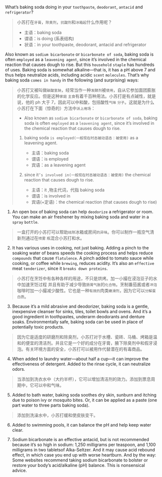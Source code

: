 What’s baking soda doing in your `toothpaste`, `deodorant`, `antacid` and `refrigerator`?

> 小苏打在`牙膏`，`除臭剂`，`抗酸剂`和`冰箱起`什么作用呢？
>
> - 主语：baking soda
> - 谓语：is doing (系表结构)
> - 状语：in your toothpaste, deodorant, antacid and refrigerator

Also known as `sodium bicarbonate` or `bicarbonate of soda`, baking soda is often `employed` as a `leavening agent`, since it’s involved in the chemical reaction that causes dough to rise. But this `household` `staple` has hundreds of uses. Baking soda is somewhat alkaline—that is, it has a pH above 7 and thus helps neutralize acids, including acidic `scent` `molecules`. That’s why baking soda `comes in handy` in the following (and surprising) ways:

> 小苏打又被叫做`碳酸氢钠`，经常当作一种`发酵剂`被`使用`，自从它参加面团膨胀的化学反应。但是这种`家庭` `主食`有着千百种用法。小苏打是有点碱性，就是说，他的 ph 大于 7，因此可以中和酸，包括酸性`气味` `分子`。这就是为什么小苏打在下面（惊奇的）方法中`派上用场`：
>
> - Also known as `sodium bicarbonate` or `bicarbonate of soda`, baking soda is often `employed` as a `leavening agent`, since it’s involved in the chemical reaction that causes dough to rise.
>
> 1. baking soda `is employed(一般现在时态被动语态：被使用)` as a leavening agent.
>
>    - 主语：baking soda
>    - 谓语：is employed
>    - 宾语：as a leavening agent
>
> 2. since it`’s involved in(一般现在时态被动语态：被使用)` the chemical reaction that causes dough to rise.
>    - 主语：it ,物主代词，代指 baking soda
>    - 谓语：is involved in
>    - 宾语(+定语)：the chemical reaction (that causes dough to rise)

1. An open box of baking soda can help `deodorize` a refrigerator or room. You can make an air freshener by mixing baking soda and water in a `spray` `bottle`.

> 一盒打开的小苏打可以帮助`祛除`冰箱或房间`的异味`。你可以制作一瓶空气清新剂通过在`喷雾` `瓶`混合小苏打和水。

2. It has various uses in cooking, not just baking. Adding a pinch to the soaking water of beans speeds the cooking process and helps reduce `compounds` that cause `flatulence`. A pinch added to tomato sauce while cooking, or coffee while `brewing`, reduces acidity. It’s also an `effective` meat `tenderizer`, since it `breaks down proteins`.

> 小苏打在烹饪中有各种各样的用途，不只是烘烤。加一小撮在浸泡豆子的水中加速烹饪过程 并且有助于减少导致`肠胃气胀`的`化合物`。烹制番茄酱或者`冲泡`咖啡时加一小撮减少酸性。它也是一种`有效的`肉类`嫩滑剂`，因为它可以`分解蛋白质`。

3. Because it’s a mild abrasive and deodorizer, baking soda is a gentle, inexpensive cleanser for sinks, tiles, toilet bowls and ovens. And it’s a good ingredient in toothpastes, underarm deodorants and denture soaks. Environmentally safe, baking soda can be used in place of potentially toxic products.

> 因为它是适度的研磨剂和除臭剂，小苏打对于水槽、瓷砖、马桶、烤箱是温和的便宜的清洁剂。并且它是一个好的成分在牙膏，腋下除臭剂中和假牙浸泡。有关环境方面的安全，小苏打可以被用作代替潜在的有毒商品。

4. When added to laundry water—about half a cup—it can improve the effectiveness of detergent. Added to the rinse cycle, it can neutralize odors.

> 当添加到洗衣水中（大约半杯），它可以增加清洁剂的效力。添加到票息周期中，它可以中和气味。

5. Added to bath water, baking soda soothes dry skin, sunburn and itching due to poison ivy or mosquito bites. Or, it can be applied as a paste (one part water to three parts baking soda).

> 添加到洗澡水中，小苏打缓和使皮肤变干。

6. Added to swimming pools, it can balance the pH and help keep water clear.

7. Sodium bicarbonate is an effective antacid, but is not recommended because it’s so high in sodium: 1,250 milligrams per teaspoon, and 1,100 milligrams in two tabletsof Alka-Seltzer. And it may cause acid rebound effect, in which case you end up with worse heartburn. And by the way: Some websites recommend taking sodium bicarbonate to bolster or restore your body’s acid/alkaline (pH) balance. This is nonsensical advice.
